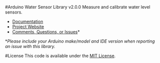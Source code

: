 #Arduino Water Sensor Library v2.0.0
Measure and calibrate water level sensors.

* [Documentation](http://robotsbigdata.com/docs-arduino-water-sensor.html)
* [Project Website](http://robotsbigdata.com)
* [Comments, Questions, or Issues](https://github.com/alextaujenis/RBD_WaterSensor/issues/new)*

\**Please include your Arduino make/model and IDE version when reporting an issue with this library.*

#License
This code is available under the [MIT License](http://opensource.org/licenses/mit-license.php).